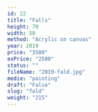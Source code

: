 ```yaml
---
id: 22
title: "Falls"
height: 70
width: 50
method: "Acrylic on canvas"
year: 2019
price: "3500"
exPrice: "2500"
status: ""
fileName: "2019-fald.jpg"
medie: "painting"
draft: "False"
slug: "fald"
weight: "215"
---
```

